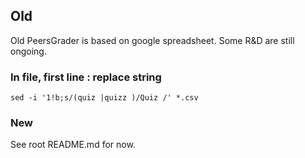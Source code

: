 ## Old
Old PeersGrader is based on google spreadsheet. Some R&D are still ongoing.
### In file, first line : replace string
```sed -i '1!b;s/(quiz |quizz )/Quiz /' *.csv```

### New
See root README.md for now.